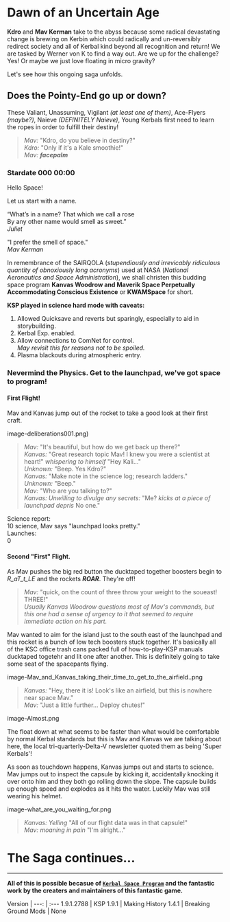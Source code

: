 # Dawn of an Uncertain Age

**Kdro** and **Mav Kerman** take to the abyss because some radical devastating change is brewing on Kerbin which could radically and un-reversibly redirect society and all of Kerbal kind beyond all recognition and return! We are tasked by Werner von K to find a way out. Are we up for the challenge? Yes! Or maybe we just love floating in micro gravity? 

Let's see how this ongoing saga unfolds.

## Does the Pointy-End go up or down?

These Valiant, Unassuming, Vigilant _(at least one of them)_, Ace-Flyers _(maybe?)_, Naieve _(DEFINITELY Naieve)_, Young Kerbals first need to learn the ropes in order to fulfill their destiny!

>_Mav:_ "Kdro, do you believe in destiny?"  
>_Kdro:_ "Only if it's a Kale smoothie!"  
>_Mav:_ ***facepalm***  

### Stardate 000 00:00

Hello Space! 

Let us start with a name. 
 
“What’s in a name? That which we call a rose  
By any other name would smell as sweet.”  
_Juliet_  
 
"I prefer the smell of space."  
_Mav Kerman_  
 
In remembrance of the SAIRQOLA (_stupendiously and irrevicably ridiculous quantity of obnoxiously long acronyms_) used at NASA (_National Aeronautics and Space Administration_), we shall christen this budding space program **Kanvas Woodrow and Maverik Space Perpetually Accommodating Conscious Existence** or **KWAMSpace** for short.  
 
**KSP played in science hard mode with caveats:**  
1. Allowed Quicksave and reverts but sparingly, especially to aid in storybuilding.  
2. Kerbal Exp. enabled.  
3. Allow connections to ComNet for control.  
 _May revisit this for reasons not to be spoiled._  
4. Plasma blackouts during atmospheric entry.  
 
### Nevermind the Physics. Get to the launchpad, we've got space to program!

#### First Flight!

Mav and Kanvas jump out of the rocket to take a good look at their first craft.  

image-deliberations001.png)

 >_Mav:_ "It's beautiful, but how do we get back up there?"  
 >_Kanvas:_ "Great research topic Mav! I knew you were a scientist at heart!" _whispering to himself_ "Hey Kali..."  
 >_Unknown:_ "Beep. Yes Kdro?"  
 >_Kanvas:_ "Make note in the science log; research ladders."  
 >_Unknown:_ "Beep."  
 >_Mav:_ "Who are you talking to?"  
 >_Kanvas: Unwilling to divulge any secrets:_ "Me? _kicks at a piece of launchpad depris_ No one."  

Science report:  
10 science, Mav says "launchpad looks pretty."  
Launches:  
0  

#### Second "First" Flight.

As Mav pushes the big red button the ducktaped together boosters begin to _R_aT_t_LE_ and the rockets _**ROAR**_. They're off!  
 
>_Mav:_ "quick, on the count of three throw your weight to the soueast! THREE!"  
*Usually Kanvas Woodrow questions most of Mav's commands, but this one had a sense of urgency to it that seemed to require immediate action on his part.*  
 
Mav wanted to aim for the island just to the south east of the launchpad and this rocket is a bunch of low tech boosters stuck together. It's basically all of the KSC office trash cans packed full of how-to-play-KSP manuals ducktaped togetehr and lit one after another. This is definitely going to take some seat of the spacepants flying.  
 
image-Mav_and_Kanvas_taking_their_time_to_get_to_the_airfield..png 

>_Kanvas:_ "Hey, there it is! Look's like an airfield, but this is nowhere near space Mav."  
>_Mav:_ "Just a little further... Deploy chutes!"  
 
image-Almost.png 

The float down at what seems to be faster than what would be comfortable by normal Kerbal standards but this is Mav and Kanvas we are talking about here, the local tri-quarterly-Delta-V newsletter quoted them as being 'Super Kerbals'!  
 
As soon as touchdown happens, Kanvas jumps out and starts to science. Mav jumps out to inspect the capsule by kicking it, accidentally knocking it over onto him and they both go rolling down the slope. The capsule builds up enough speed and explodes as it hits the water. Luckily Mav was still wearing his helmet.  
 
image-what_are_you_waiting_for.png

>_Kanvas:_ _Yelling_ "All of our flight data was in that capsule!"  
>_Mav:_ _moaning in pain_ "I'm alright..."  

# The Saga continues...

***

**All of this is possible becasue of [`Kerbal Space Program`](https://www.kerbalspaceprogram.com) and the fantastic work by the creaters and maintainers of this fantastic game.**

Version |
---: | :---
1.9.1.2788  |  KSP 
1.9.1  |  Making History 
1.4.1  |  Breaking Ground 
Mods  |  None
